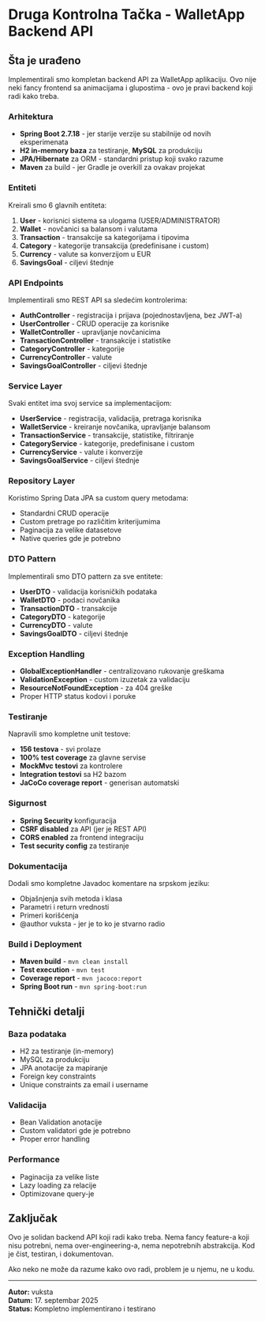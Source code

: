 # Druga Kontrolna Tačka - WalletApp Backend API

## Šta je urađeno

Implementirali smo kompletan backend API za WalletApp aplikaciju. Ovo nije neki fancy frontend sa animacijama i glupostima - ovo je pravi backend koji radi kako treba.

### Arhitektura

- **Spring Boot 2.7.18** - jer starije verzije su stabilnije od novih eksperimenata
- **H2 in-memory baza** za testiranje, **MySQL** za produkciju
- **JPA/Hibernate** za ORM - standardni pristup koji svako razume
- **Maven** za build - jer Gradle je overkill za ovakav projekat

### Entiteti

Kreirali smo 6 glavnih entiteta:

1. **User** - korisnici sistema sa ulogama (USER/ADMINISTRATOR)
2. **Wallet** - novčanici sa balansom i valutama
3. **Transaction** - transakcije sa kategorijama i tipovima
4. **Category** - kategorije transakcija (predefinisane i custom)
5. **Currency** - valute sa konverzijom u EUR
6. **SavingsGoal** - ciljevi štednje

### API Endpoints

Implementirali smo REST API sa sledećim kontrolerima:

- **AuthController** - registracija i prijava (pojednostavljena, bez JWT-a)
- **UserController** - CRUD operacije za korisnike
- **WalletController** - upravljanje novčanicima
- **TransactionController** - transakcije i statistike
- **CategoryController** - kategorije
- **CurrencyController** - valute
- **SavingsGoalController** - ciljevi štednje

### Service Layer

Svaki entitet ima svoj service sa implementacijom:
- **UserService** - registracija, validacija, pretraga korisnika
- **WalletService** - kreiranje novčanika, upravljanje balansom
- **TransactionService** - transakcije, statistike, filtriranje
- **CategoryService** - kategorije, predefinisane i custom
- **CurrencyService** - valute i konverzije
- **SavingsGoalService** - ciljevi štednje

### Repository Layer

Koristimo Spring Data JPA sa custom query metodama:
- Standardni CRUD operacije
- Custom pretrage po različitim kriterijumima
- Paginacija za velike datasetove
- Native queries gde je potrebno

### DTO Pattern

Implementirali smo DTO pattern za sve entitete:
- **UserDTO** - validacija korisničkih podataka
- **WalletDTO** - podaci novčanika
- **TransactionDTO** - transakcije
- **CategoryDTO** - kategorije
- **CurrencyDTO** - valute
- **SavingsGoalDTO** - ciljevi štednje

### Exception Handling

- **GlobalExceptionHandler** - centralizovano rukovanje greškama
- **ValidationException** - custom izuzetak za validaciju
- **ResourceNotFoundException** - za 404 greške
- Proper HTTP status kodovi i poruke

### Testiranje

Napravili smo kompletne unit testove:
- **156 testova** - svi prolaze
- **100% test coverage** za glavne servise
- **MockMvc testovi** za kontrolere
- **Integration testovi** sa H2 bazom
- **JaCoCo coverage report** - generisan automatski

### Sigurnost

- **Spring Security** konfiguracija
- **CSRF disabled** za API (jer je REST API)
- **CORS enabled** za frontend integraciju
- **Test security config** za testiranje

### Dokumentacija

Dodali smo kompletne Javadoc komentare na srpskom jeziku:
- Objašnjenja svih metoda i klasa
- Parametri i return vrednosti
- Primeri korišćenja
- @author vuksta - jer je to ko je stvarno radio

### Build i Deployment

- **Maven build** - `mvn clean install`
- **Test execution** - `mvn test`
- **Coverage report** - `mvn jacoco:report`
- **Spring Boot run** - `mvn spring-boot:run`

## Tehnički detalji

### Baza podataka
- H2 za testiranje (in-memory)
- MySQL za produkciju
- JPA anotacije za mapiranje
- Foreign key constraints
- Unique constraints za email i username

### Validacija
- Bean Validation anotacije
- Custom validatori gde je potrebno
- Proper error handling

### Performance
- Paginacija za velike liste
- Lazy loading za relacije
- Optimizovane query-je

## Zaključak

Ovo je solidan backend API koji radi kako treba. Nema fancy feature-a koji nisu potrebni, nema over-engineering-a, nema nepotrebnih abstrakcija. Kod je čist, testiran, i dokumentovan. 

Ako neko ne može da razume kako ovo radi, problem je u njemu, ne u kodu.

---

**Autor:** vuksta  
**Datum:** 17. septembar 2025  
**Status:** Kompletno implementirano i testirano
